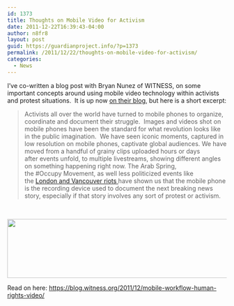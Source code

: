 ```yaml
---
id: 1373
title: Thoughts on Mobile Video for Activism
date: 2011-12-22T16:39:43-04:00
author: n8fr8
layout: post
guid: https://guardianproject.info/?p=1373
permalink: /2011/12/22/thoughts-on-mobile-video-for-activism/
categories:
  - News
---
```

I’ve co-written a blog post with Bryan Nunez of WITNESS, on some important concepts around using mobile video technology within activists and protest situations.  It is up now [on their blog](https://blog.witness.org/2011/12/mobile-workflow-human-rights-video/), but here is a short excerpt:

> Activists all over the world have turned to mobile phones to organize, coordinate and document their struggle.  Images and videos shot on mobile phones have been the standard for what revolution looks like in the public imagination.  We have seen iconic moments, captured in low resolution on mobile phones, captivate global audiences. We have moved from a handful of grainy clips uploaded hours or days after events unfold, to multiple livestreams, showing different angles on something happening right now. The Arab Spring, the #Occupy Movement, as well less politicized events like the [London and Vancouver riots](https://blog.witness.org/2011/08/citizen-media-in-the-london-riots/)[ ](https://blog.witness.org/2011/08/citizen-media-in-the-london-riots/)have shown us that the mobile phone is the recording device used to document the next breaking news story, especially if that story involves any sort of protest or activism.

 

[<img title="image07" src="https://guardianproject.info/wp-content/uploads/2011/12/image07.png" alt="" width="634" height="135" />](https://guardianproject.info/wp-content/uploads/2011/12/image07.png)

Read on here: <https://blog.witness.org/2011/12/mobile-workflow-human-rights-video/>

 

 

 

 

 